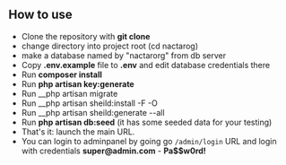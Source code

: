 ## How to use

- Clone the repository with __git clone__
- change directory into project root (cd nactarog)
- make a database named by "nactarorg" from db server 
- Copy __.env.example__ file to __.env__ and edit database credentials there
- Run __composer install__
- Run __php artisan key:generate__
- Run __php artisan migrate
- Run __php artisan sheild:install -F -O
- Run __php artisan sheild:generate --all
- Run __php artisan db:seed__ (it has some seeded data for your testing)
- That's it: launch the main URL. 
- You can login to adminpanel by going go `/admin/login` URL and login with credentials __super@admin.com__ - __Pa$$w0rd!__

